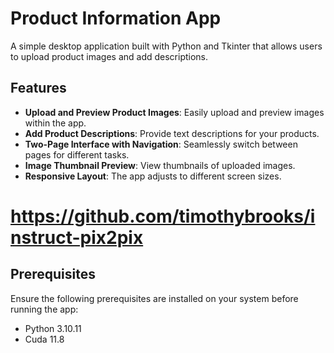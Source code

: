 # Product Information App

A simple desktop application built with Python and Tkinter that allows users to upload product images and add descriptions.

## Features
- **Upload and Preview Product Images**: Easily upload and preview images within the app.
- **Add Product Descriptions**: Provide text descriptions for your products.
- **Two-Page Interface with Navigation**: Seamlessly switch between pages for different tasks.
- **Image Thumbnail Preview**: View thumbnails of uploaded images.
- **Responsive Layout**: The app adjusts to different screen sizes.

# https://github.com/timothybrooks/instruct-pix2pix

## Prerequisites
Ensure the following prerequisites are installed on your system before running the app:
- Python 3.10.11 
- Cuda 11.8
